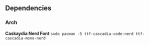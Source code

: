 ## Dependencies
### Arch

**Caskaydia Nerd Font**
`sudo pacman -S ttf-cascadia-code-nerd ttf-cascadia-mono-nerd`

